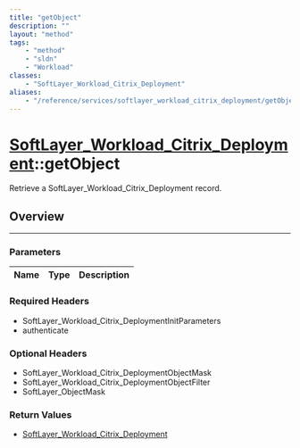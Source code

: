 ```yaml
---
title: "getObject"
description: ""
layout: "method"
tags:
    - "method"
    - "sldn"
    - "Workload"
classes:
    - "SoftLayer_Workload_Citrix_Deployment"
aliases:
    - "/reference/services/softlayer_workload_citrix_deployment/getObject"
---
```

# [SoftLayer_Workload_Citrix_Deployment](/reference/services/SoftLayer_Workload_Citrix_Deployment)::getObject

Retrieve a SoftLayer_Workload_Citrix_Deployment record.


## Overview 


-----

### Parameters 
|Name | Type | Description |
| --- | --- | --- |


### Required Headers
* SoftLayer_Workload_Citrix_DeploymentInitParameters
* authenticate


### Optional Headers
* SoftLayer_Workload_Citrix_DeploymentObjectMask
* SoftLayer_Workload_Citrix_DeploymentObjectFilter
* SoftLayer_ObjectMask

### Return Values
* <a href='/reference/datatypes/SoftLayer_Workload_Citrix_Deployment'>SoftLayer_Workload_Citrix_Deployment </a>





